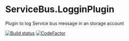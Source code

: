 # ServiceBus.LogginPlugin
Plugin to log Service bus message in an storage account


[![Build status](https://ci.appveyor.com/api/projects/status/exm6ci9h8ll7gq0s?svg=true)](https://ci.appveyor.com/project/DGenix/servicebus-logginplugin)
[![CodeFactor](https://www.codefactor.io/repository/github/davidrevoledo/servicebus.logginplugin/badge)](https://www.codefactor.io/repository/github/davidrevoledo/servicebus.logginplugin)

